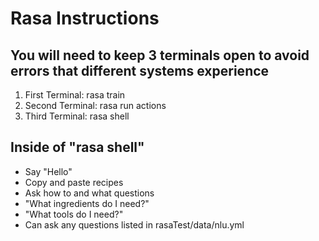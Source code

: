 # Rasa Instructions

## You will need to keep 3 terminals open to avoid errors that different systems experience
 1. First Terminal: rasa train
 2. Second Terminal: rasa run actions
 3. Third Terminal: rasa shell

## Inside of "rasa shell"
- Say "Hello"
- Copy and paste recipes
- Ask how to and what questions
- "What ingredients do I need?"
- "What tools do I need?"
- Can ask any questions listed in rasaTest/data/nlu.yml
